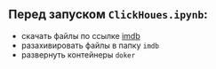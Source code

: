 ## Перед запуском `ClickHoues.ipynb`:

- скачать файлы по ссылке [imdb](https://datasets.imdbws.com/)
- разахивировать файлы в папку `imdb`
- развернуть контейнеры `doker`
